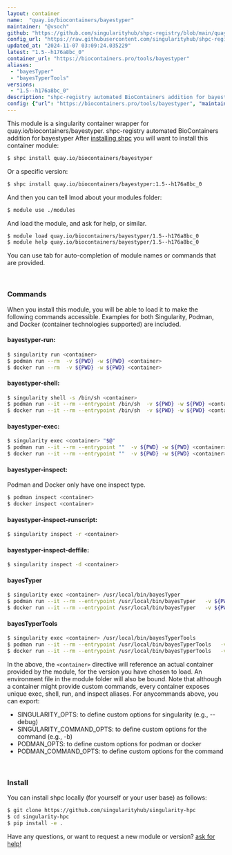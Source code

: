 ```yaml
---
layout: container
name:  "quay.io/biocontainers/bayestyper"
maintainer: "@vsoch"
github: "https://github.com/singularityhub/shpc-registry/blob/main/quay.io/biocontainers/bayestyper/container.yaml"
config_url: "https://raw.githubusercontent.com/singularityhub/shpc-registry/main/quay.io/biocontainers/bayestyper/container.yaml"
updated_at: "2024-11-07 03:09:24.035229"
latest: "1.5--h176a8bc_0"
container_url: "https://biocontainers.pro/tools/bayestyper"
aliases:
 - "bayesTyper"
 - "bayesTyperTools"
versions:
 - "1.5--h176a8bc_0"
description: "shpc-registry automated BioContainers addition for bayestyper"
config: {"url": "https://biocontainers.pro/tools/bayestyper", "maintainer": "@vsoch", "description": "shpc-registry automated BioContainers addition for bayestyper", "latest": {"1.5--h176a8bc_0": "sha256:58ad354ddb59e7706de3676557c35ae5060fb98450a46a13a6995116c4afad7f"}, "tags": {"1.5--h176a8bc_0": "sha256:58ad354ddb59e7706de3676557c35ae5060fb98450a46a13a6995116c4afad7f"}, "docker": "quay.io/biocontainers/bayestyper", "aliases": {"bayesTyper": "/usr/local/bin/bayesTyper", "bayesTyperTools": "/usr/local/bin/bayesTyperTools"}}
---
```


This module is a singularity container wrapper for quay.io/biocontainers/bayestyper.
shpc-registry automated BioContainers addition for bayestyper
After [installing shpc](#install) you will want to install this container module:


```bash
$ shpc install quay.io/biocontainers/bayestyper
```

Or a specific version:

```bash
$ shpc install quay.io/biocontainers/bayestyper:1.5--h176a8bc_0
```

And then you can tell lmod about your modules folder:

```bash
$ module use ./modules
```

And load the module, and ask for help, or similar.

```bash
$ module load quay.io/biocontainers/bayestyper/1.5--h176a8bc_0
$ module help quay.io/biocontainers/bayestyper/1.5--h176a8bc_0
```

You can use tab for auto-completion of module names or commands that are provided.

<br>

### Commands

When you install this module, you will be able to load it to make the following commands accessible.
Examples for both Singularity, Podman, and Docker (container technologies supported) are included.

#### bayestyper-run:

```bash
$ singularity run <container>
$ podman run --rm  -v ${PWD} -w ${PWD} <container>
$ docker run --rm  -v ${PWD} -w ${PWD} <container>
```

#### bayestyper-shell:

```bash
$ singularity shell -s /bin/sh <container>
$ podman run --it --rm --entrypoint /bin/sh  -v ${PWD} -w ${PWD} <container>
$ docker run --it --rm --entrypoint /bin/sh  -v ${PWD} -w ${PWD} <container>
```

#### bayestyper-exec:

```bash
$ singularity exec <container> "$@"
$ podman run --it --rm --entrypoint ""  -v ${PWD} -w ${PWD} <container> "$@"
$ docker run --it --rm --entrypoint ""  -v ${PWD} -w ${PWD} <container> "$@"
```

#### bayestyper-inspect:

Podman and Docker only have one inspect type.

```bash
$ podman inspect <container>
$ docker inspect <container>
```

#### bayestyper-inspect-runscript:

```bash
$ singularity inspect -r <container>
```

#### bayestyper-inspect-deffile:

```bash
$ singularity inspect -d <container>
```


#### bayesTyper

```bash
$ singularity exec <container> /usr/local/bin/bayesTyper
$ podman run --it --rm --entrypoint /usr/local/bin/bayesTyper   -v ${PWD} -w ${PWD} <container> -c " $@"
$ docker run --it --rm --entrypoint /usr/local/bin/bayesTyper   -v ${PWD} -w ${PWD} <container> -c " $@"
```


#### bayesTyperTools

```bash
$ singularity exec <container> /usr/local/bin/bayesTyperTools
$ podman run --it --rm --entrypoint /usr/local/bin/bayesTyperTools   -v ${PWD} -w ${PWD} <container> -c " $@"
$ docker run --it --rm --entrypoint /usr/local/bin/bayesTyperTools   -v ${PWD} -w ${PWD} <container> -c " $@"
```



In the above, the `<container>` directive will reference an actual container provided
by the module, for the version you have chosen to load. An environment file in the
module folder will also be bound. Note that although a container
might provide custom commands, every container exposes unique exec, shell, run, and
inspect aliases. For anycommands above, you can export:

 - SINGULARITY_OPTS: to define custom options for singularity (e.g., --debug)
 - SINGULARITY_COMMAND_OPTS: to define custom options for the command (e.g., -b)
 - PODMAN_OPTS: to define custom options for podman or docker
 - PODMAN_COMMAND_OPTS: to define custom options for the command

<br>

### Install

You can install shpc locally (for yourself or your user base) as follows:

```bash
$ git clone https://github.com/singularityhub/singularity-hpc
$ cd singularity-hpc
$ pip install -e .
```

Have any questions, or want to request a new module or version? [ask for help!](https://github.com/singularityhub/singularity-hpc/issues)